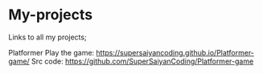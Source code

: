 # My-projects
Links to all my projects;

Platformer
      Play the game: https://supersaiyancoding.github.io/Platformer-game/
      Src code: https://github.com/SuperSaiyanCoding/Platformer-game
